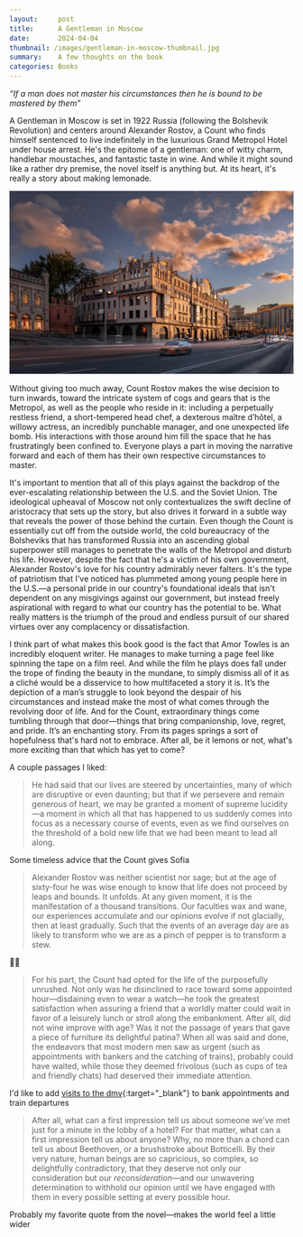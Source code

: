 ```yaml
---
layout:     post
title:      A Gentleman in Moscow
date:       2024-04-04
thumbnail: /images/gentleman-in-moscow-thumbnail.jpg
summary:    A few thoughts on the book
categories: Books
---
```


*“If a man does not master his circumstances then he is bound to be mastered by them”*

A Gentleman in Moscow is set in 1922 Russia (following the Bolshevik Revolution) and centers around Alexander Rostov, a Count who finds himself sentenced to live indefinitely in the luxurious Grand Metropol Hotel under house arrest. He's the epitome of a gentleman: one of witty charm, handlebar moustaches, and fantastic taste in wine. And while it might sound like a rather dry premise, the novel itself is anything but. At its heart, it's really a story about making lemonade.

![The Metropol Hotel](/images/metropol-hotel.jpg)

Without giving too much away, Count Rostov makes the wise decision to turn inwards, toward the intricate system of cogs and gears that is the Metropol, as well as the people who reside in it: including a perpetually restless friend, a short-tempered head chef, a dexterous maître d’hôtel, a willowy actress, an incredibly punchable manager, and one unexpected life bomb. His interactions with those around him fill the space that he has frustratingly been confined to. Everyone plays a part in moving the narrative forward and each of them has their own respective circumstances to master.

It's important to mention that all of this plays against the backdrop of the ever-escalating relationship between the U.S. and the Soviet Union. The ideological upheaval of Moscow not only contextualizes the swift decline of aristocracy that sets up the story, but also drives it forward in a subtle way that reveals the power of those behind the curtain. Even though the Count is essentially cut off from the outside world, the cold bureaucracy of the Bolsheviks that has transformed Russia into an ascending global superpower still manages to penetrate the walls of the Metropol and disturb his life. However, despite the fact that he's a victim of his own government, Alexander Rostov's love for his country admirably never falters. It's the type of patriotism that I've noticed has plummeted among young people here in the U.S.—a personal pride in our country's foundational ideals that isn't dependent on any misgivings against our government, but instead freely aspirational with regard to what our country has the potential to be. What really matters is the triumph of the proud and endless pursuit of our shared virtues over any complacency or dissatisfaction.

I think part of what makes this book good is the fact that Amor Towles is an incredibly eloquent writer. He manages to make turning a page feel like spinning the tape on a film reel. And while the film he plays does fall under the trope of finding the beauty in the mundane, to simply dismiss all of it as a cliché would be a disservice to how multifaceted a story it is. It’s the depiction of a man’s struggle to look beyond the despair of his circumstances and instead make the most of what comes through the revolving door of life. And for the Count, extraordinary things come tumbling through that door—things that bring companionship, love, regret, and pride. It’s an enchanting story. From its pages springs a sort of hopefulness that's hard not to embrace. After all, be it lemons or not, what's more exciting than that which has yet to come?

A couple passages I liked:

> He had said that our lives are steered by uncertainties, many of which are disruptive or even daunting; but that if we persevere and remain generous of heart, we may be granted a moment of supreme lucidity—a moment in which all that has happened to us suddenly comes into focus as a necessary course of events, even as we find ourselves on the threshold of a bold new life that we had been meant to lead all along.


Some timeless advice that the Count gives Sofia


> Alexander Rostov was neither scientist nor sage; but at the age of sixty-four he was wise enough to know that life does not proceed by leaps and bounds. It unfolds. At any given moment, it is the manifestation of a thousand transitions. Our faculties wax and wane, our experiences accumulate and our opinions evolve if not glacially, then at least gradually. Such that the events of an average day are as likely to transform who we are as a pinch of pepper is to transform a stew.


👏👏


> For his part, the Count had opted for the life of the purposefully unrushed. Not only was he disinclined to race toward some appointed hour—disdaining even to wear a watch—he took the greatest satisfaction when assuring a friend that a worldly matter could wait in favor of a leisurely lunch or stroll along the embankment. After all, did not wine improve with age? Was it not the passage of years that gave a piece of furniture its delightful patina? When all was said and done, the endeavors that most modern men saw as urgent (such as appointments with bankers and the catching of trains), probably could have waited, while those they deemed frivolous (such as cups of tea and friendly chats) had deserved their immediate attention.


I'd like to add [visits to the dmv](https://www.youtube.com/watch?v=HHKwnUa3txo&t=64s){:target="_blank"} to bank appointments and train departures


> After all, what can a first impression tell us about someone we’ve met just for a minute in the lobby of a hotel? For that matter, what can a first impression tell us about anyone? Why, no more than a chord can tell us about Beethoven, or a brushstroke about Botticelli. By their very nature, human beings are so capricious, so complex, so delightfully contradictory, that they deserve not only our consideration but our *reconsideration*—and our unwavering determination to withhold our opinion until we have engaged with them in every possible setting at every possible hour.


Probably my favorite quote from the novel—makes the world feel a little wider

<style>
.side-image {
  float: right; 
  margin: 0 0 1em 1.5em;
  width: 45%;
  border-radius: 5px; 
}

.post-content {
  overflow: hidden; 
}